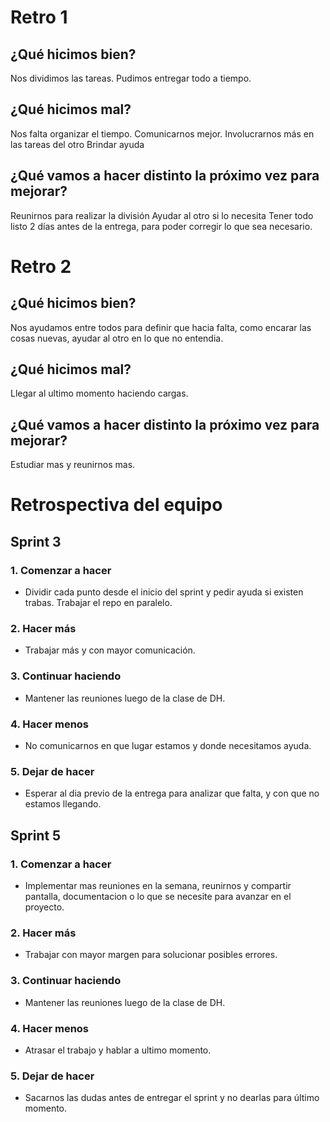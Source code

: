
<h1>Retro 1</h1>

<h2>¿Qué hicimos bien? </h2>
Nos dividimos las tareas.
Pudimos entregar todo a tiempo. 

<h2> ¿Qué hicimos mal? </h2>
Nos falta organizar el tiempo.
Comunicarnos mejor.
Involucrarnos más en las tareas del otro
Brindar ayuda

<h2> ¿Qué vamos a hacer distinto la próximo vez para mejorar?</h2>
Reunirnos para realizar la división
Ayudar al otro si lo necesita
Tener todo listo 2 días antes de la entrega, para poder corregir lo que sea necesario. 


<h1>Retro 2</h1>

<h2>¿Qué hicimos bien?</h2>
Nos ayudamos entre todos para definir que hacia falta, como encarar las cosas nuevas, ayudar al otro en lo que no entendia.

<h2>¿Qué hicimos mal?</h2>
Llegar al ultimo momento haciendo cargas. 

<h2>¿Qué vamos a hacer distinto la próximo vez para mejorar?</h2>
Estudiar mas y reunirnos mas.

# Retrospectiva del equipo

## Sprint 3

### 1. Comenzar a hacer
- Dividir cada punto desde el inicio del sprint y pedir ayuda si existen trabas. Trabajar el repo en paralelo.

### 2. Hacer más
- Trabajar más y con mayor comunicación. 

### 3. Continuar haciendo
- Mantener las reuniones luego de la clase de DH.

### 4. Hacer menos
- No comunicarnos en que lugar estamos y donde necesitamos ayuda. 

### 5. Dejar de hacer
-   Esperar al dia previo de la entrega para analizar que falta, y con que no estamos llegando. 

## Sprint 5

### 1. Comenzar a hacer
- Implementar mas reuniones en la semana, reunirnos y compartir pantalla, documentacion o lo que se necesite para avanzar en el proyecto. 

### 2. Hacer más
- Trabajar con mayor margen para solucionar posibles errores. 

### 3. Continuar haciendo
- Mantener las reuniones luego de la clase de DH.

### 4. Hacer menos
- Atrasar el trabajo y hablar a ultimo momento. 

### 5. Dejar de hacer
-   Sacarnos las dudas antes de entregar el sprint y no dearlas para último momento.
